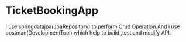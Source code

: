 # TicketBookingApp
I use springdatajpa(JpaRepository) to perform Crud Operation.And i use postman(DevelopmentTool) which help to build ,test and modify API.
